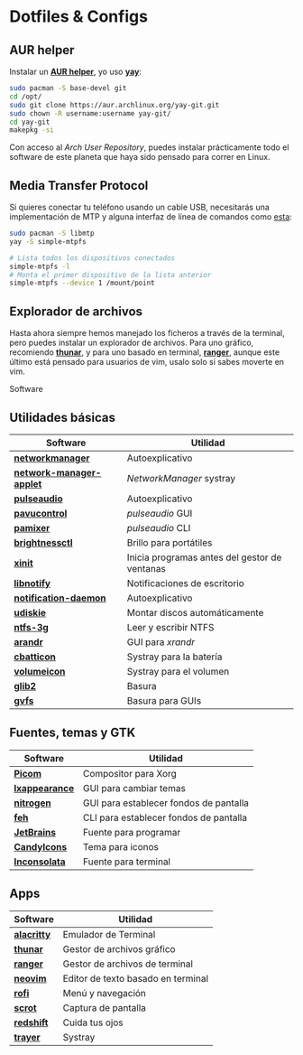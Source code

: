 # Dotfiles & Configs
## AUR helper

Instalar un
**[AUR helper](https://wiki.archlinux.org/index.php/AUR_helpers)**, yo uso
**[yay](https://github.com/Jguer/yay)**:

```bash
sudo pacman -S base-devel git
cd /opt/
sudo git clone https://aur.archlinux.org/yay-git.git
sudo chown -R username:username yay-git/
cd yay-git
makepkg -si
```

Con acceso al *Arch User Repository*, puedes instalar prácticamente
todo el software de este planeta que haya sido pensado para correr en Linux.

## Media Transfer Protocol

Si quieres conectar tu teléfono usando un cable USB, necesitarás una
implementación de MTP y alguna interfaz de línea de comandos como
[esta](https://aur.archlinux.org/packages/simple-mtpfs/):

```bash
sudo pacman -S libmtp
yay -S simple-mtpfs

# Lista todos los dispositivos conectados
simple-mtpfs -l
# Monta el primer dispositivo de la lista anterior
simple-mtpfs --device 1 /mount/point
```

## Explorador de archivos

Hasta ahora siempre hemos manejado los ficheros a través de la terminal, pero
puedes instalar un explorador de archivos. Para uno gráfico, recomiendo
**[thunar](https://wiki.archlinux.org/index.php/Thunar)**,
y para uno basado en terminal,
**[ranger](https://wiki.archlinux.org/index.php/Ranger)**, aunque este último
está pensado para usuarios de vim, usalo solo si sabes moverte en vim.

 Software

## Utilidades básicas

| Software                                                                                            | Utilidad                                      |
| --------------------------------------------------------------------------------------------------- | --------------------------------------------- |
| **[networkmanager](https://wiki.archlinux.org/index.php/NetworkManager)**                           | Autoexplicativo                               |
| **[network-manager-applet](https://wiki.archlinux.org/index.php/NetworkManager#nm-applet)**         | *NetworkManager* systray                      |
| **[pulseaudio](https://wiki.archlinux.org/index.php/PulseAudio)**                                   | Autoexplicativo                               |
| **[pavucontrol](https://www.archlinux.org/packages/extra/x86_64/pavucontrol/)**                     | *pulseaudio* GUI                              |
| **[pamixer](https://www.archlinux.org/packages/community/x86_64/pamixer/)**                         | *pulseaudio* CLI                              |
| **[brightnessctl](https://www.archlinux.org/packages/community/x86_64/brightnessctl/)**             | Brillo para portátiles                        |
| **[xinit](https://wiki.archlinux.org/index.php/Xinit)**                                             | Inicia programas antes del gestor de ventanas |
| **[libnotify](https://wiki.archlinux.org/index.php/Desktop_notifications)**                         | Notificaciones de escritorio                  |
| **[notification-daemon](https://www.archlinux.org/packages/community/x86_64/notification-daemon/)** | Autoexplicativo                               |
| **[udiskie](https://www.archlinux.org/packages/community/any/udiskie/)**                            | Montar discos automáticamente                 |
| **[ntfs-3g](https://wiki.archlinux.org/index.php/NTFS-3G)**                                         | Leer y escribir NTFS                          |
| **[arandr](https://www.archlinux.org/packages/community/any/arandr/)**                              | GUI para *xrandr*                             |
| **[cbatticon](https://www.archlinux.org/packages/community/x86_64/cbatticon/)**                     | Systray para la batería                       |
| **[volumeicon](https://www.archlinux.org/packages/community/x86_64/volumeicon/)**                   | Systray para el volumen                       |
| **[glib2](https://www.archlinux.org/packages/core/x86_64/glib2/)**                                  | Basura                                        |
| **[gvfs](https://www.archlinux.org/packages/extra/x86_64/gvfs/)**                                   | Basura para GUIs                              |

## Fuentes, temas y GTK

| Software                                                                               | Utilidad                               |
| -------------------------------------------------------------------------------------- | -------------------------------------- |
| **[Picom](https://wiki.archlinux.org/index.php/Picom)**                                | Compositor para Xorg                   |
| **[lxappearance](https://www.archlinux.org/packages/community/x86_64/lxappearance/)**  | GUI para cambiar temas                 |
| **[nitrogen](https://wiki.archlinux.org/index.php/Nitrogen)**                          | GUI para establecer fondos de pantalla |
| **[feh](https://wiki.archlinux.org/index.php/Feh)**                                    | CLI para establecer fondos de pantalla |
| **[JetBrains](https://archlinux.org/packages/community/any/ttf-jetbrains-mono/)**      | Fuente para programar                  |
| **[CandyIcons](https://aur.archlinux.org/packages/candy-icons/)**                      | Tema para iconos                       |
| **[Inconsolata](https://aur.archlinux.org/packages/candy-icons/)**                     | Fuente para terminal                   |

## Apps

| Software                                                              | Utilidad                           |
| --------------------------------------------------------------------- | ---------------------------------- |
| **[alacritty](https://wiki.archlinux.org/index.php/Alacritty)**       | Emulador de Terminal               |
| **[thunar](https://wiki.archlinux.org/index.php/Thunar)**             | Gestor de archivos gráfico         |
| **[ranger](https://wiki.archlinux.org/index.php/Ranger)**             | Gestor de archivos de terminal     |
| **[neovim](https://wiki.archlinux.org/index.php/Neovim)**             | Editor de texto basado en terminal |
| **[rofi](https://wiki.archlinux.org/index.php/Rofi)**                 | Menú y navegación                  |
| **[scrot](https://wiki.archlinux.org/index.php/Screen_capture)**      | Captura de pantalla                |
| **[redshift](https://wiki.archlinux.org/index.php/Redshift)**         | Cuida tus ojos                     |
| **[trayer](https://www.archlinux.org/packages/extra/x86_64/trayer/)** | Systray                            |


